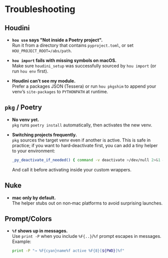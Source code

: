 # Troubleshooting

## Houdini

- **`hou use` says "Not inside a Poetry project".**  
  Run it from a directory that contains `pyproject.toml`, or set `HOU_PROJECT_ROOT=/abs/path`.

- **`hou import` fails with missing symbols on macOS.**  
  Make sure `houdini_setup` was successfully sourced by `hou import` (or run `hou env` first).

- **Houdini can’t see my module.**  
  Prefer a packages JSON (Tessera) or run `hou pkgshim` to append your venv’s `site-packages` to `PYTHONPATH` at runtime.

## `pkg` / Poetry

- **No venv yet.**  
  `pkg` runs `poetry install` automatically, then activates the new venv.

- **Switching projects frequently.**  
  `pkg` sources the target venv even if another is active. This is safe in practice; if you want to hard‑deactivate first, you can add a tiny helper to your environment:
  ```zsh
  _py_deactivate_if_needed() { command -v deactivate >/dev/null 2>&1 && deactivate || true; }
  ```
  And call it before activating inside your custom wrappers.

## Nuke

- **mac only by default.**  
  The helper stubs out on non‑mac platforms to avoid surprising launches.

## Prompt/Colors

- **`%f` shows up in messages.**  
  Use `print -P` when you include `%F{..}`/`%f` prompt escapes in messages. Example:
  ```zsh
  print -P "→ %F{cyan}name%f active %F{8}[${PWD}]%f"
  ```

